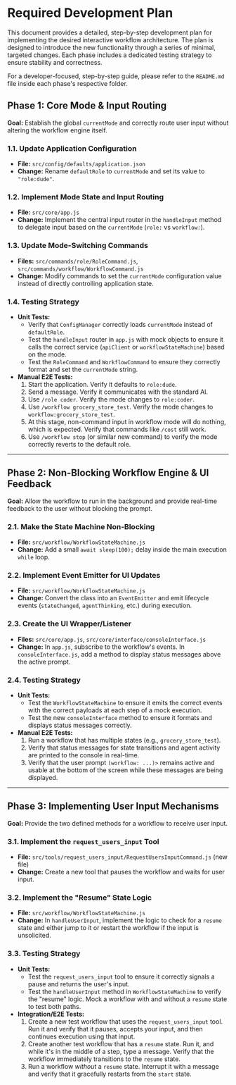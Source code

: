 # Required Development Plan

This document provides a detailed, step-by-step development plan for implementing the desired interactive workflow architecture. The plan is designed to introduce the new functionality through a series of minimal, targeted changes. Each phase includes a dedicated testing strategy to ensure stability and correctness.

For a developer-focused, step-by-step guide, please refer to the `README.md` file inside each phase's respective folder.

## Phase 1: Core Mode & Input Routing

**Goal:** Establish the global `currentMode` and correctly route user input without altering the workflow engine itself.

### 1.1. Update Application Configuration

- **File:** `src/config/defaults/application.json`
- **Change:** Rename `defaultRole` to `currentMode` and set its value to `"role:dude"`.

### 1.2. Implement Mode State and Input Routing

- **File:** `src/core/app.js`
- **Change:** Implement the central input router in the `handleInput` method to delegate input based on the `currentMode` (`role:` vs `workflow:`).

### 1.3. Update Mode-Switching Commands

- **Files:** `src/commands/role/RoleCommand.js`, `src/commands/workflow/WorkflowCommand.js`
- **Change:** Modify commands to set the `currentMode` configuration value instead of directly controlling application state.

### 1.4. Testing Strategy

- **Unit Tests:**
    - Verify that `ConfigManager` correctly loads `currentMode` instead of `defaultRole`.
    - Test the `handleInput` router in `app.js` with mock objects to ensure it calls the correct service (`apiClient` or `workflowStateMachine`) based on the mode.
    - Test the `RoleCommand` and `WorkflowCommand` to ensure they correctly format and set the `currentMode` string.
- **Manual E2E Tests:**
    1.  Start the application. Verify it defaults to `role:dude`.
    2.  Send a message. Verify it communicates with the standard AI.
    3.  Use `/role coder`. Verify the mode changes to `role:coder`.
    4.  Use `/workflow grocery_store_test`. Verify the mode changes to `workflow:grocery_store_test`.
    5.  At this stage, non-command input in workflow mode will do nothing, which is expected. Verify that commands like `/cost` still work.
    6.  Use `/workflow stop` (or similar new command) to verify the mode correctly reverts to the default role.

---

## Phase 2: Non-Blocking Workflow Engine & UI Feedback

**Goal:** Allow the workflow to run in the background and provide real-time feedback to the user without blocking the prompt.

### 2.1. Make the State Machine Non-Blocking

- **File:** `src/workflow/WorkflowStateMachine.js`
- **Change:** Add a small `await sleep(100);` delay inside the main execution `while` loop.

### 2.2. Implement Event Emitter for UI Updates

- **File:** `src/workflow/WorkflowStateMachine.js`
- **Change:** Convert the class into an `EventEmitter` and emit lifecycle events (`stateChanged`, `agentThinking`, etc.) during execution.

### 2.3. Create the UI Wrapper/Listener

- **Files:** `src/core/app.js`, `src/core/interface/consoleInterface.js`
- **Change:** In `app.js`, subscribe to the workflow's events. In `consoleInterface.js`, add a method to display status messages above the active prompt.

### 2.4. Testing Strategy

- **Unit Tests:**
    - Test the `WorkflowStateMachine` to ensure it emits the correct events with the correct payloads at each step of a mock execution.
    - Test the new `consoleInterface` method to ensure it formats and displays status messages correctly.
- **Manual E2E Tests:**
    1.  Run a workflow that has multiple states (e.g., `grocery_store_test`).
    2.  Verify that status messages for state transitions and agent activity are printed to the console in real-time.
    3.  Verify that the user prompt `(workflow: ...)>` remains active and usable at the bottom of the screen while these messages are being displayed.

---

## Phase 3: Implementing User Input Mechanisms

**Goal:** Provide the two defined methods for a workflow to receive user input.

### 3.1. Implement the `request_users_input` Tool

- **File:** `src/tools/request_users_input/RequestUsersInputCommand.js` (new file)
- **Change:** Create a new tool that pauses the workflow and waits for user input.

### 3.2. Implement the "Resume" State Logic

- **File:** `src/workflow/WorkflowStateMachine.js`
- **Change:** In `handleUserInput`, implement the logic to check for a `resume` state and either jump to it or restart the workflow if the input is unsolicited.

### 3.3. Testing Strategy

- **Unit Tests:**
    - Test the `request_users_input` tool to ensure it correctly signals a pause and returns the user's input.
    - Test the `handleUserInput` method in `WorkflowStateMachine` to verify the "resume" logic. Mock a workflow with and without a `resume` state to test both paths.
- **Integration/E2E Tests:**
    1.  Create a new test workflow that uses the `request_users_input` tool. Run it and verify that it pauses, accepts your input, and then continues execution using that input.
    2.  Create another test workflow that has a `resume` state. Run it, and while it's in the middle of a step, type a message. Verify that the workflow immediately transitions to the `resume` state.
    3.  Run a workflow _without_ a `resume` state. Interrupt it with a message and verify that it gracefully restarts from the `start` state.
